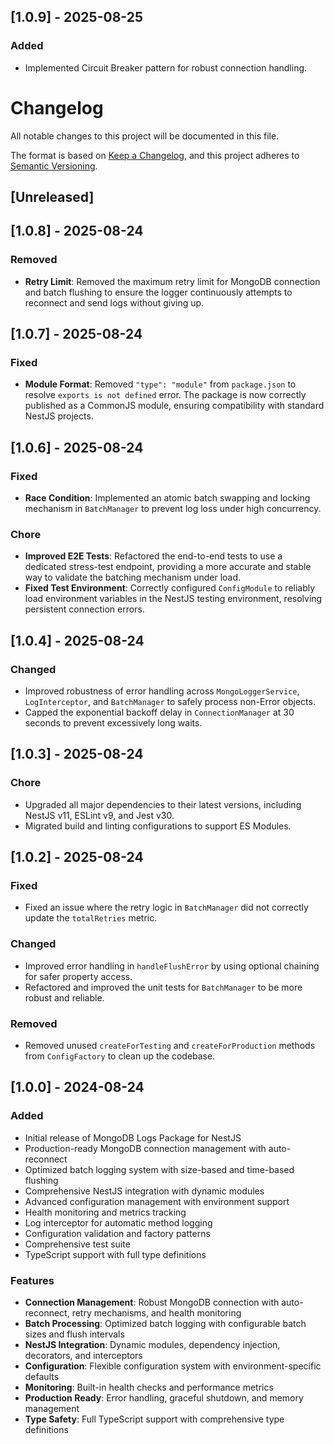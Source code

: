 ## [1.0.9] - 2025-08-25

### Added
- Implemented Circuit Breaker pattern for robust connection handling.


# Changelog

All notable changes to this project will be documented in this file.

The format is based on [Keep a Changelog](https://keepachangelog.com/en/1.0.0/),
and this project adheres to [Semantic Versioning](https://semver.org/spec/v2.0.0.html).

## [Unreleased]

## [1.0.8] - 2025-08-24

### Removed

- **Retry Limit**: Removed the maximum retry limit for MongoDB connection and batch flushing to ensure the logger continuously attempts to reconnect and send logs without giving up.

## [1.0.7] - 2025-08-24

### Fixed

- **Module Format**: Removed `"type": "module"` from `package.json` to resolve `exports is not defined` error. The package is now correctly published as a CommonJS module, ensuring compatibility with standard NestJS projects.

## [1.0.6] - 2025-08-24

### Fixed

- **Race Condition**: Implemented an atomic batch swapping and locking mechanism in `BatchManager` to prevent log loss under high concurrency.

### Chore

- **Improved E2E Tests**: Refactored the end-to-end tests to use a dedicated stress-test endpoint, providing a more accurate and stable way to validate the batching mechanism under load.
- **Fixed Test Environment**: Correctly configured `ConfigModule` to reliably load environment variables in the NestJS testing environment, resolving persistent connection errors.

## [1.0.4] - 2025-08-24

### Changed

- Improved robustness of error handling across `MongoLoggerService`, `LogInterceptor`, and `BatchManager` to safely process non-Error objects.
- Capped the exponential backoff delay in `ConnectionManager` at 30 seconds to prevent excessively long waits.

## [1.0.3] - 2025-08-24

### Chore

- Upgraded all major dependencies to their latest versions, including NestJS v11, ESLint v9, and Jest v30.
- Migrated build and linting configurations to support ES Modules.

## [1.0.2] - 2025-08-24

### Fixed

- Fixed an issue where the retry logic in `BatchManager` did not correctly update the `totalRetries` metric.

### Changed

- Improved error handling in `handleFlushError` by using optional chaining for safer property access.
- Refactored and improved the unit tests for `BatchManager` to be more robust and reliable.

### Removed

- Removed unused `createForTesting` and `createForProduction` methods from `ConfigFactory` to clean up the codebase.

## [1.0.0] - 2024-08-24

### Added

- Initial release of MongoDB Logs Package for NestJS
- Production-ready MongoDB connection management with auto-reconnect
- Optimized batch logging system with size-based and time-based flushing
- Comprehensive NestJS integration with dynamic modules
- Advanced configuration management with environment support
- Health monitoring and metrics tracking
- Log interceptor for automatic method logging
- Configuration validation and factory patterns
- Comprehensive test suite
- TypeScript support with full type definitions

### Features

- **Connection Management**: Robust MongoDB connection with auto-reconnect, retry mechanisms, and health monitoring
- **Batch Processing**: Optimized batch logging with configurable batch sizes and flush intervals
- **NestJS Integration**: Dynamic modules, dependency injection, decorators, and interceptors
- **Configuration**: Flexible configuration system with environment-specific defaults
- **Monitoring**: Built-in health checks and performance metrics
- **Production Ready**: Error handling, graceful shutdown, and memory management
- **Type Safety**: Full TypeScript support with comprehensive type definitions

